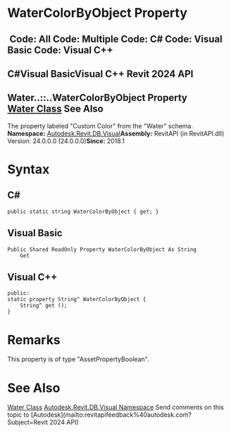 # WaterColorByObject Property

﻿
 Code: All Code: Multiple Code: C# Code: Visual Basic Code: Visual C++   
---  
C#Visual BasicVisual C++
Revit 2024 API  
---  
Water..::..WaterColorByObject Property   
[Water Class](4effcb07-3353-7d1e-1976-b43dbc1f4067.md "Water Class") See Also  
---  
The property labeled "Custom Color" from the "Water" schema. 
**Namespace:** [Autodesk.Revit.DB.Visual](f5a10581-6ac2-be19-0e32-f87d05bc8b83.md "Autodesk.Revit.DB.Visual Namespace")**Assembly:** RevitAPI (in RevitAPI.dll) Version: 24.0.0.0 (24.0.0.0)**Since:** 2018.1 
# Syntax
C#  
---  
```text
public static string WaterColorByObject { get; }
```
  
Visual Basic  
---  
```text
Public Shared ReadOnly Property WaterColorByObject As String
	Get
```
  
Visual C++  
---  
```text
public:
static property String^ WaterColorByObject {
	String^ get ();
}
```
  
# Remarks
This property is of type "AssetPropertyBoolean". 
# See Also
[Water Class](4effcb07-3353-7d1e-1976-b43dbc1f4067.md "Water Class")
[Autodesk.Revit.DB.Visual Namespace](f5a10581-6ac2-be19-0e32-f87d05bc8b83.md "Autodesk.Revit.DB.Visual Namespace")
Send comments on this topic to [Autodesk](mailto:revitapifeedback%40autodesk.com?Subject=Revit 2024 API)